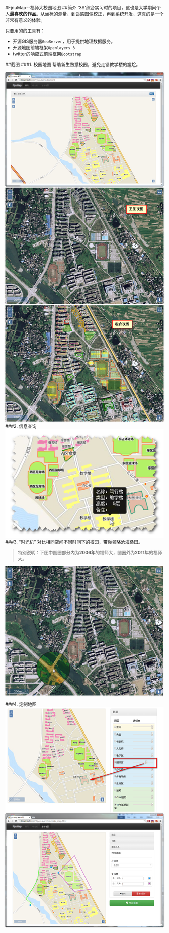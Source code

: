 #FjnuMap--福师大校园地图
##简介
'3S'综合实习时的项目，这也是大学期间个人**最喜欢的作品**。从坐标的测量，到遥感图像校正，再到系统开发，这真的是一个非常有意义的体验。

只要用的的工具有：

* 开源GIS服务器`GeoServer`，用于提供地理数据服务。
* 开源地图前端框架`Openlayers 3`
* twitter的响应式前端框架`Bootstrap`

##截图
###1. 校园地图
帮助新生熟悉校园，避免走错教学楼的尴尬。

![普通视图](img/1.png)
![卫星视图](img/2.png)
![混合视图](img/3.png)
###2. 信息查询
![教学楼信息查询](img/4.png)
###3. “时光机”
对比相同空间不同时间下的校园，带你领略沧海桑田。
> 特别说明：下图中圆圈部分内为**2006年**的福师大，圆圈外为**2011年**的福师大。

![时光机](img/5.png)

###4. 定制地图
![定制地图](img/6.png)
![定制地图](img/7.png)
